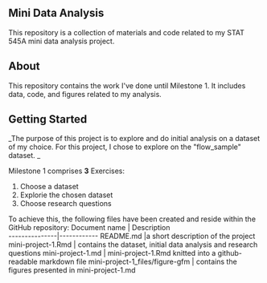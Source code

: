 ## Mini Data Analysis

This repository is a collection of materials and code related to my STAT 545A mini data analysis project.

## About

This repository contains the work I've done until Milestone 1. It includes data, code, and figures related to my analysis.

## Getting Started

_The purpose of this project is to explore and do initial analysis on a dataset of my choice. For this project, I chose to explore on the "flow_sample" dataset. _

Milestone 1 comprises **3** Exercises:
1. Choose a dataset
2. Explorie the chosen dataset
3. Choose research questions

To achieve this, the following files have been created and reside within the GitHub repository:
Document name  | Description     
---------------|------------
README.md |a short description of the project
mini-project-1.Rmd | contains the dataset, initial data analysis and research questions
mini-project-1.md | mini-project-1.Rmd knitted into a github-readable markdown file
mini-project-1_files/figure-gfm | contains the figures presented in mini-project-1.md



